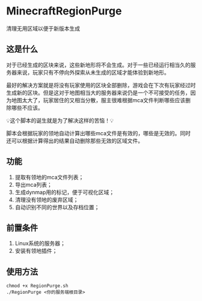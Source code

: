 # MinecraftRegionPurge
 清理无用区域以便于新版本生成



## 这是什么

   对于已经生成的区块来说，这些新地形将不会生成。对于一些已经运行相当久的服务器来说，玩家只有不停向外探索从未生成的区域才能体验到新地形。

   最好的解决方案就是将没有玩家使用的区块全部删除，游戏会在下次有玩家经过时生成新的区块。但是这对于地图相当大的服务器来说仍是一个不可接受的任务，因为地图太大了，玩家居住的又相当分散，服主很难根据mca文件判断哪些应该删除哪些不应该。

   💡这个脚本的诞生就是为了解决这样的苦恼！💡

   脚本会根据玩家的领地自动计算出哪些mca文件是有效的，哪些是无效的。同时还可以根据计算得出的结果自动删除那些无效的区域文件。



## 功能

1. 提取有领地的mca文件列表；
2. 导出mca列表；
3. 生成dynmap用的标记，便于可视化区域；
4. 清理没有领地的废弃区域；
5. 自动识别不同的世界以及存档位置；



## 前置条件

1. Linux系统的服务器；
2. 安装有领地插件；



## 使用方法

```
chmod +x RegionPurge.sh
./RegionPurge <你的服务端根目录>
```

